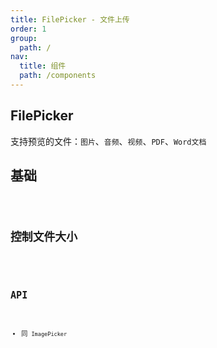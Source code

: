 ```yaml
---
title: FilePicker - 文件上传
order: 1
group:
  path: /
nav:
  title: 组件
  path: /components
---
```


## FilePicker

支持预览的文件：`图片`、`音频`、`视频`、`PDF`、`Word文档`

## 基础

<code src="./demos/onUpload" />

## 控制文件大小

<code src="./demos/size" />

## API

- 同 `ImagePicker`
